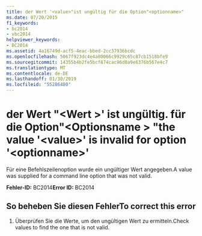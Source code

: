 ```yaml
---
title: der Wert '<value>"ist ungültig für die Option"<optionname>"
ms.date: 07/20/2015
f1_keywords:
- bc2014
- vbc2014
helpviewer_keywords:
- BC2014
ms.assetid: 4a16749d-acf5-4eac-bbed-2cc37936bcdc
ms.openlocfilehash: 5067f923dc4e4a80066c9929c65c87cb1518bfe9
ms.sourcegitcommit: 14355b4b2fe5bcf874cac96d0a9e6376b567e4c7
ms.translationtype: MT
ms.contentlocale: de-DE
ms.lasthandoff: 01/30/2019
ms.locfileid: "55286480"
---
```

# <a name="the-value-value-is-invalid-for-option-optionname"></a><span data-ttu-id="645a1-103">der Wert "\<Wert >' ist ungültig. für die Option"\<Optionsname > "</span><span class="sxs-lookup"><span data-stu-id="645a1-103">the value '\<value>' is invalid for option '\<optionname>'</span></span>
<span data-ttu-id="645a1-104">Für eine Befehlszeilenoption wurde ein ungültiger Wert angegeben.</span><span class="sxs-lookup"><span data-stu-id="645a1-104">A value was supplied for a command line option that was not valid.</span></span>  
  
 <span data-ttu-id="645a1-105">**Fehler-ID:** BC2014</span><span class="sxs-lookup"><span data-stu-id="645a1-105">**Error ID:** BC2014</span></span>  
  
## <a name="to-correct-this-error"></a><span data-ttu-id="645a1-106">So beheben Sie diesen Fehler</span><span class="sxs-lookup"><span data-stu-id="645a1-106">To correct this error</span></span>  
  
1.  <span data-ttu-id="645a1-107">Überprüfen Sie die Werte, um den ungültigen Wert zu ermitteln.</span><span class="sxs-lookup"><span data-stu-id="645a1-107">Check values to find the one that is not valid.</span></span>